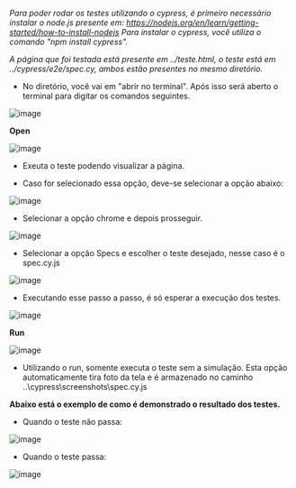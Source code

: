 *Para poder rodar os testes utilizando o cypress, é primeiro necessário instalar o node.js presente em: https://nodejs.org/en/learn/getting-started/how-to-install-nodejs*
*Para instalar o cypress, você utiliza o comando "npm install cypress".*

*A página que foi testada está presente em ../teste.html, o teste está em ../cypress/e2e/spec.cy, ambos estão presentes no mesmo diretório.*

- No diretório, você vai em "abrir no terminal". Após isso será aberto o terminal para digitar os comandos seguintes.

![image](https://github.com/user-attachments/assets/15a7b4ab-79bf-4ffd-840a-cbda54c3253b)

**Open**
  
![image](https://github.com/user-attachments/assets/53c0e2ed-f4a3-494d-8aa2-589e9f7e0f5a)

- Exeuta o teste podendo visualizar a página. 

- Caso for selecionado essa opção, deve-se selecionar a opção abaixo:

![image](https://github.com/user-attachments/assets/f9edf441-f3f6-4771-8881-a9b7f7a2d4c6)

- Selecionar a opção chrome e depois prosseguir.

![image](https://github.com/user-attachments/assets/0e6a9249-d609-4f62-982b-c798ac7cfbd9)

- Selecionar a opção Specs e escolher o teste desejado, nesse caso é o spec.cy.js

![image](https://github.com/user-attachments/assets/baf357c9-edc1-4221-958d-ab0a3dc87400)

- Executando esse passo a passo, é só esperar a execução dos testes.

![image](https://github.com/user-attachments/assets/5ada95d8-9dd8-421c-b025-af829e2ddd72)


**Run**
  
![image](https://github.com/user-attachments/assets/041b5e44-4819-47a1-8a22-4c7ffb334007)

- Utilizando o run, somente executa o teste sem a simulação. Esta opção automaticamente tira foto da tela e é armazenado no caminho ..\cypress\screenshots\spec.cy.js


**Abaixo está o exemplo de como é demonstrado o resultado dos testes.**

- Quando o teste não passa:
  
![image](https://github.com/user-attachments/assets/fcac19f0-e38f-4c96-9ad8-bf069aa28aca)

- Quando o teste passa:
  
![image](https://github.com/user-attachments/assets/8f67e2fb-1793-47a9-9570-875c96a07c8b)
